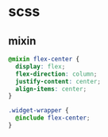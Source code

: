 

# scss

## mixin

```scss
@mixin flex-center {
  display: flex;
  flex-direction: column;
  justify-content: center;
  align-items: center;
}

.widget-wrapper {
  @include flex-center;
}
```

